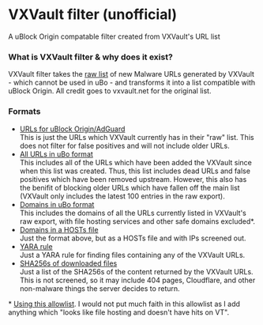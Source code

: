 # VXVault filter (unofficial)

A uBlock Origin compatable filter created from VXVault's URL list

### What is VXVault filter & why does it exist?

VXVault filter takes the [raw list](http://vxvault.net/URL_List.php) of new Malware URLs generated by VXVault - which cannot be used in uBo -  and transforms it into a list compatible with uBlock Origin. All credit goes to vxvault.net for the original list.

### Formats
- [URLs for uBlock Origin/AdGuard](https://raw.githubusercontent.com/iam-py-test/vxvault_filter/main/ubolist.txt) <br>
This is just the URLs which VXVault currently has in their "raw" list. This does not filter for false positives and will not include older URLs.
- [All URLs in uBo format](https://raw.githubusercontent.com/iam-py-test/vxvault_filter/main/ubolist_full.txt) <br>
This includes all of the URLs which have been added the VXVault since when this list was created. Thus, this list includes dead URLs and false positives which have been removed upstream. However, this also has the benifit of blocking older URLs which have fallen off the main list (VXVault only includes the latest 100 entries in the raw export). 
- [Domains in uBo format](https://raw.githubusercontent.com/iam-py-test/vxvault_filter/main/domains_file.txt) <br>
This includes the domains of all the URLs currently listed in VXVault's raw export, with file hosting services and other safe domains excluded*.
- [Domains in a HOSTs file](https://raw.githubusercontent.com/iam-py-test/vxvault_filter/main/hosts.txt) <br>
Just the format above, but as a HOSTs file and with IPs screened out.
- [YARA rule](https://raw.githubusercontent.com/iam-py-test/vxvault_filter/main/rule.yar) <br>
Just a YARA rule for finding files containing any of the VXVault URLs.
- [SHA256s of downloaded files](https://raw.githubusercontent.com/iam-py-test/vxvault_filter/main/sha256s.txt) <br>
Just a list of the SHA256s of the content returned by the VXVault URLs. This is not screened, so it may include 404 pages, Cloudflare, and other non-malware things the server decides to return.

\* [Using this allowlist](https://github.com/iam-py-test/vxvault_filter/blob/main/domains_allowlist.txt). I would not put much faith in this allowlist as I add anything which "looks like file hosting and doesn't have hits on VT".
